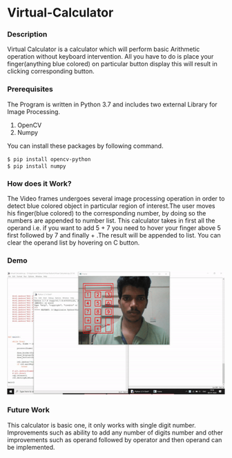 # Virtual-Calculator

### Description
Virtual Calculator is a calculator which will perform basic Arithmetic operation without keyboard intervention. All you have to do is place your finger(anything blue colored) on particular button display this will result in clicking corresponding button.

### Prerequisites
The Program is written in Python 3.7 and includes two external Library for Image Processing.

1. OpenCV
2. Numpy

You can install these packages by following command.
```
$ pip install opencv-python
$ pip install numpy
```


### How does it Work?
The Video frames undergoes several image processing operation in order to detect blue colored object in particular region of interest.The user moves his finger(blue colored) to the corresponding number, by doing so the numbers are appended to number list. This calculator takes in first all the operand i.e. if you want to add 5 + 7 you need to hover your finger above 5 first followed by 7 and finally + .The result will be appended to list.
You can clear the operand list by hovering on C button.

### Demo
![](demo/demo.gif)


### Future Work
This calculator is basic one, it only works with single digit number. Improvements such as ability to add any number of digits number and other improvements such as operand followed by operator and then operand can be implemented.
